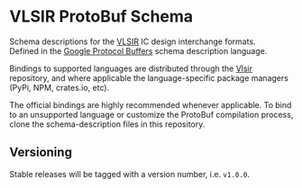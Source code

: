 # VLSIR ProtoBuf Schema 

Schema descriptions for the [VLSIR](https://github.com/Vlsir/Vlsir) IC design interchange formats.  
Defined in the [Google Protocol Buffers](https://developers.google.com/protocol-buffers) schema description language. 

Bindings to supported languages are distributed through the [Vlsir](https://github.com/Vlsir/Vlsir) repository, 
and where applicable the language-specific package managers (PyPi, NPM, crates.io, etc). 

The official bindings are highly recommended whenever applicable. 
To bind to an unsupported language or customize the ProtoBuf compilation process, 
clone the schema-description files in this repository. 

## Versioning

Stable releases will be tagged with a version number, i.e. `v1.0.0`.
